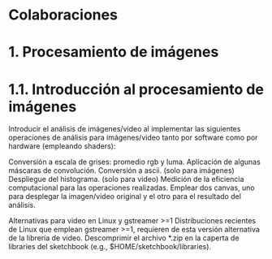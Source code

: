 # Colaboraciones
# 1. Procesamiento de imágenes
# 1.1. Introducción al procesamiento de imágenes
Introducir el análisis de imágenes/video al implementar las siguientes operaciones de análisis para imágenes/video tanto por software como por hardware (empleando shaders):

Conversión a escala de grises: promedio rgb y luma.
Aplicación de algunas máscaras de convolución.
Conversión a ascii.
(solo para imágenes) Despliegue del histograma.
(solo para video) Medición de la eficiencia computacional para las operaciones realizadas.
Emplear dos canvas, uno para desplegar la imagen/video original y el otro para el resultado del análisis.

Alternativas para video en Linux y gstreamer >=1
Distribuciones recientes de Linux que emplean gstreamer >=1, requieren de esta versión alternativa de la librería de video. Descomprimir el archivo *.zip en la caperta de libraries del sketchbook (e.g., $HOME/sketchbook/libraries).

